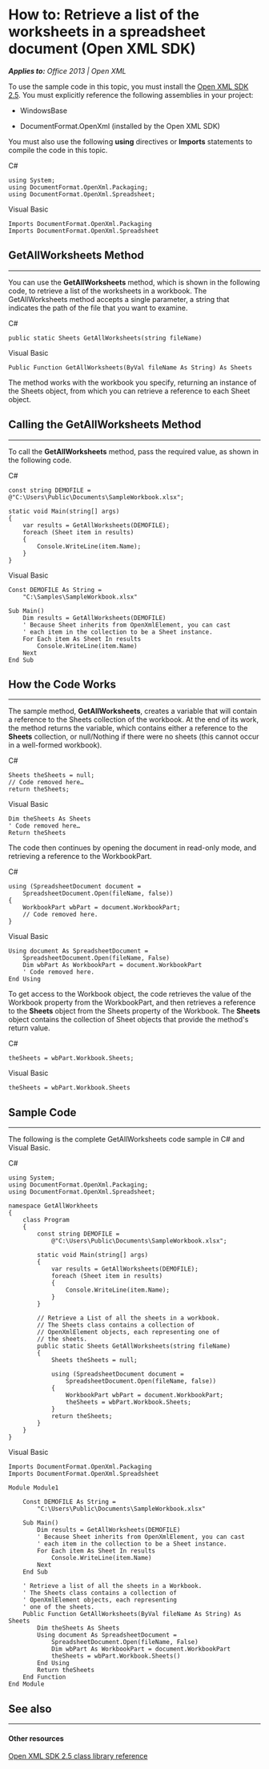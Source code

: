 
# How to: Retrieve a list of the worksheets in a spreadsheet document (Open XML SDK)
***Applies to:** Office 2013 | Open XML*

To use the sample code in this topic, you must install the [Open XML SDK
2.5](http://www.microsoft.com/en-us/download/details.aspx?id=30425). You
must explicitly reference the following assemblies in your project:

-   WindowsBase

-   DocumentFormat.OpenXml (installed by the Open XML SDK)

You must also use the following **using**
directives or **Imports** statements to compile
the code in this topic.

C\# 

    using System;
    using DocumentFormat.OpenXml.Packaging;
    using DocumentFormat.OpenXml.Spreadsheet;

Visual Basic 

    Imports DocumentFormat.OpenXml.Packaging
    Imports DocumentFormat.OpenXml.Spreadsheet

## GetAllWorksheets Method

------------------------------------------------------------------------------------------------------------------------------------------------------------------------------------------------------------

You can use the **GetAllWorksheets** method,
which is shown in the following code, to retrieve a list of the
worksheets in a workbook. The <span
class="keyword">GetAllWorksheets</span> method accepts a single
parameter, a string that indicates the path of the file that you want to
examine.

C\# 

    public static Sheets GetAllWorksheets(string fileName)

Visual Basic 

    Public Function GetAllWorksheets(ByVal fileName As String) As Sheets

The method works with the workbook you specify, returning an instance of
the <span sdata="cer"
target="T:DocumentFormat.OpenXml.Spreadsheet.Sheets"><span
class="nolink">Sheets</span></span> object, from which you can retrieve
a reference to each <span sdata="cer"
target="T:DocumentFormat.OpenXml.Spreadsheet.Sheet"><span
class="nolink">Sheet</span></span> object.

## Calling the GetAllWorksheets Method

------------------------------------------------------------------------------------------------------------------------------------------------------------------------------------------------------------------------

To call the **GetAllWorksheets** method, pass
the required value, as shown in the following code.

C\# 

    const string DEMOFILE = @"C:\Users\Public\Documents\SampleWorkbook.xlsx";

    static void Main(string[] args)
    {
        var results = GetAllWorksheets(DEMOFILE);
        foreach (Sheet item in results)
        {
            Console.WriteLine(item.Name);
        }
    }

Visual Basic 

    Const DEMOFILE As String = 
        "C:\Samples\SampleWorkbook.xlsx"

    Sub Main()
        Dim results = GetAllWorksheets(DEMOFILE)
        ' Because Sheet inherits from OpenXmlElement, you can cast
        ' each item in the collection to be a Sheet instance.
        For Each item As Sheet In results
            Console.WriteLine(item.Name)
        Next
    End Sub

## How the Code Works

-------------------------------------------------------------------------------------------------------------------------------------------------------------------------------------------------------

The sample method, **GetAllWorksheets**,
creates a variable that will contain a reference to the <span
class="keyword">Sheets</span> collection of the workbook. At the end of
its work, the method returns the variable, which contains either a
reference to the **Sheets** collection, or
null/Nothing if there were no sheets (this cannot occur in a well-formed
workbook).

C\# 

    Sheets theSheets = null;
    // Code removed here…
    return theSheets;

Visual Basic 

    Dim theSheets As Sheets
    ' Code removed here…
    Return theSheets

The code then continues by opening the document in read-only mode, and
retrieving a reference to the <span sdata="cer"
target="P:DocumentFormat.OpenXml.Packaging.SpreadsheetDocument.WorkbookPart"><span
class="nolink">WorkbookPart</span></span>.

C\# 

    using (SpreadsheetDocument document = 
        SpreadsheetDocument.Open(fileName, false))
    {
        WorkbookPart wbPart = document.WorkbookPart;
        // Code removed here.
    }

Visual Basic 

    Using document As SpreadsheetDocument = 
        SpreadsheetDocument.Open(fileName, False)
        Dim wbPart As WorkbookPart = document.WorkbookPart
        ' Code removed here.
    End Using

To get access to the <span sdata="cer"
target="T:DocumentFormat.OpenXml.Spreadsheet.Workbook"><span
class="nolink">Workbook</span></span> object, the code retrieves the
value of the <span sdata="cer"
target="P:DocumentFormat.OpenXml.Packaging.WorkbookPart.Workbook"><span
class="nolink">Workbook</span></span> property from the <span
class="keyword">WorkbookPart</span>, and then retrieves a reference to
the **Sheets** object from the <span
sdata="cer"
target="P:DocumentFormat.OpenXml.Spreadsheet.Workbook.Sheets"><span
class="nolink">Sheets</span></span> property of the <span
class="keyword">Workbook</span>. The **Sheets**
object contains the collection of <span sdata="cer"
target="T:DocumentFormat.OpenXml.Spreadsheet.Sheet"><span
class="nolink">Sheet</span></span> objects that provide the method's
return value.

C\# 

    theSheets = wbPart.Workbook.Sheets;

Visual Basic 

    theSheets = wbPart.Workbook.Sheets

## Sample Code

------------------------------------------------------------------------------------------------------------------------------------------------------------------------------------------------

The following is the complete <span
class="keyword">GetAllWorksheets</span> code sample in C\# and Visual
Basic.

C\# 

    using System;
    using DocumentFormat.OpenXml.Packaging;
    using DocumentFormat.OpenXml.Spreadsheet;

    namespace GetAllWorkheets
    {
        class Program
        {
            const string DEMOFILE = 
                @"C:\Users\Public\Documents\SampleWorkbook.xlsx";

            static void Main(string[] args)
            {
                var results = GetAllWorksheets(DEMOFILE);
                foreach (Sheet item in results)
                {
                    Console.WriteLine(item.Name);
                }
            }

            // Retrieve a List of all the sheets in a workbook.
            // The Sheets class contains a collection of 
            // OpenXmlElement objects, each representing one of 
            // the sheets.
            public static Sheets GetAllWorksheets(string fileName)
            {
                Sheets theSheets = null;

                using (SpreadsheetDocument document = 
                    SpreadsheetDocument.Open(fileName, false))
                {
                    WorkbookPart wbPart = document.WorkbookPart;
                    theSheets = wbPart.Workbook.Sheets;
                }
                return theSheets;
            }
        }
    }

Visual Basic 

    Imports DocumentFormat.OpenXml.Packaging
    Imports DocumentFormat.OpenXml.Spreadsheet

    Module Module1

        Const DEMOFILE As String = 
            "C:\Users\Public\Documents\SampleWorkbook.xlsx"
        
        Sub Main()
            Dim results = GetAllWorksheets(DEMOFILE)
            ' Because Sheet inherits from OpenXmlElement, you can cast
            ' each item in the collection to be a Sheet instance.
            For Each item As Sheet In results
                Console.WriteLine(item.Name)
            Next
        End Sub

        ' Retrieve a list of all the sheets in a Workbook.
        ' The Sheets class contains a collection of 
        ' OpenXmlElement objects, each representing 
        ' one of the sheets.
        Public Function GetAllWorksheets(ByVal fileName As String) As Sheets
            Dim theSheets As Sheets
            Using document As SpreadsheetDocument = 
                SpreadsheetDocument.Open(fileName, False)
                Dim wbPart As WorkbookPart = document.WorkbookPart
                theSheets = wbPart.Workbook.Sheets()
            End Using
            Return theSheets
        End Function
    End Module

## See also

-------------------------------------------------------------------------------------------------------------------------------------------------------------------------------------------

#### Other resources

[Open XML SDK 2.5 class library
reference](http://msdn.microsoft.com/library/36c8a76e-ce1b-5959-7e85-5d77db7f46d6(Office.15).aspx)




